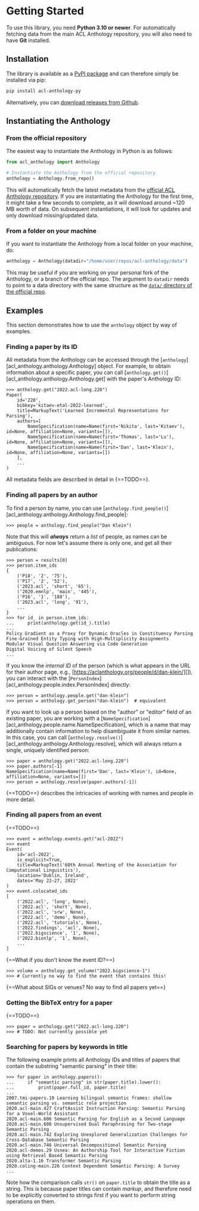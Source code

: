 # Getting Started

To use this library, you need **Python 3.10 or newer**.  For automatically
fetching data from the main ACL Anthology repository, you will also need to have
**Git** installed.

## Installation

The library is available as a [PyPI
package](https://pypi.org/project/acl-anthology-py/) and can therefore simply be
installed via pip:

```bash
pip install acl-anthology-py
```

Alternatively, you can [download releases from
Github](https://github.com/mbollmann/acl-anthology-py/releases/).

## Instantiating the Anthology

### From the official repository

The easiest way to instantiate the Anthology in Python is as follows:

```python
from acl_anthology import Anthology

# Instantiate the Anthology from the official repository
anthology = Anthology.from_repo()
```

This will automatically fetch the latest metadata from the [official ACL
Anthology repository](https://github.com/acl-org/acl-anthology).  If you are
instantiating the Anthology for the first time, it might take a few seconds to
complete, as it will download around ~120 MB worth of data.  On subsequent
instantiations, it will look for updates and only download missing/updated data.

### From a folder on your machine

If you want to instantiate the Anthology from a local folder on your machine,
do:

```python
anthology = Anthology(datadir="/home/user/repos/acl-anthology/data")
```

This may be useful if you are working on your personal fork of the Anthology, or
a branch of the official repo.  The argument to `datadir` needs to point to a
data directory with the same structure as the [`data/` directory of the official
repo](https://github.com/acl-org/acl-anthology/tree/master/data).

## Examples

This section demonstrates how to use the `anthology` object by way of examples.

### Finding a paper by its ID

All metadata from the Anthology can be accessed through the
[`anthology`][acl_anthology.anthology.Anthology] object.  For example, to obtain
information about a specific paper, you can call
[`anthology.get()`][acl_anthology.anthology.Anthology.get] with the paper's
Anthology ID:

```pycon
>>> anthology.get("2022.acl-long.220")
Paper(
    id='220',
    bibkey='kitaev-etal-2022-learned',
    title=MarkupText('Learned Incremental Representations for Parsing'),
    authors=[
        NameSpecification(name=Name(first='Nikita', last='Kitaev'), id=None, affiliation=None, variants=[]),
        NameSpecification(name=Name(first='Thomas', last='Lu'), id=None, affiliation=None, variants=[]),
        NameSpecification(name=Name(first='Dan', last='Klein'), id=None, affiliation=None, variants=[])
    ],
    ...
)
```

All metadata fields are described in detail in {==TODO==}.

### Finding all papers by an author

To find a person by name, you can use [`anthology.find_people()`][acl_anthology.anthology.Anthology.find_people]:

```pycon
>>> people = anthology.find_people("Dan Klein")
```

Note that this will **_always_** return a _list_ of people, as names can be ambiguous.  For now let's assume there is only one, and get all their publications:

```pycon
>>> person = results[0]
>>> person.item_ids
{
    ('P18', '2', '75'),
    ('P17', '2', '52'),
    ('2023.acl', 'short', '65'),
    ('2020.emnlp', 'main', '445'),
    ('P16', '1', '188'),
    ('2023.acl', 'long', '91'),
    ...
}
>>> for id_ in person.item_ids:
...     print(anthology.get(id_).title)
...
Policy Gradient as a Proxy for Dynamic Oracles in Constituency Parsing
Fine-Grained Entity Typing with High-Multiplicity Assignments
Modular Visual Question Answering via Code Generation
Digital Voicing of Silent Speech
...
```

If you know the _internal ID_ of the person (which is what appears in the URL for their author page, e.g., [https://aclanthology.org/people/d/dan-klein/][]), you can interact with the [`PersonIndex`][acl_anthology.people.index.PersonIndex] directly:

```pycon
>>> person = anthology.people.get("dan-klein")
>>> person = anthology.get_person("dan-klein")  # equivalent
```

If you want to look up a person based on the "author" or "editor" field of an existing paper, you are working with a [`NameSpecification`][acl_anthology.people.name.NameSpecification], which is a name that may additionally contain information to help disambiguate it from similar names.  In this case, you can call [`anthology.resolve()`][acl_anthology.anthology.Anthology.resolve], which will always return a single, uniquely identified person:

```pycon
>>> paper = anthology.get("2022.acl-long.220")
>>> paper.authors[-1]
NameSpecification(name=Name(first='Dan', last='Klein'), id=None, affiliation=None, variants=[])
>>> person = anthology.resolve(paper.authors[-1])
```

{==TODO==} describes the intricacies of working with names and people in more detail.

### Finding all papers from an event

{==TODO==}

```pycon
>>> event = anthology.events.get("acl-2022")
>>> event
Event(
    id='acl-2022',
    is_explicit=True,
    title=MarkupText('60th Annual Meeting of the Association for Computational Linguistics'),
    location='Dublin, Ireland',
    dates='May 22–27, 2022'
)
>>> event.colocated_ids
[
    ('2022.acl', 'long', None),
    ('2022.acl', 'short', None),
    ('2022.acl', 'srw', None),
    ('2022.acl', 'demo', None),
    ('2022.acl', 'tutorials', None),
    ('2022.findings', 'acl', None),
    ('2022.bigscience', '1', None),
    ('2022.bionlp', '1', None),
    ...
]
```

{==What if you don't know the event ID?==}

```pycon
>>> volume = anthology.get_volume("2022.bigscience-1")
>>> # Currently no way to find the event that contains this!
```

{==What about SIGs or venues? No way to find all papers yet==}

### Getting the BibTeX entry for a paper

{==TODO==}

```pycon
>>> paper = anthology.get("2022.acl-long.220")
>>> # TODO: Not currently possible yet
```

### Searching for papers by keywords in title

The following example prints all Anthology IDs and titles of papers that
contain the substring "semantic parsing" in their title:

```pycon
>>> for paper in anthology.papers():
...     if "semantic parsing" in str(paper.title).lower():
...         print(paper.full_id, paper.title)
...
2007.tmi-papers.10 Learning bilingual semantic frames: shallow semantic parsing vs. semantic role projection
2020.acl-main.427 CraftAssist Instruction Parsing: Semantic Parsing for a Voxel-World Assistant
2020.acl-main.606 Semantic Parsing for English as a Second Language
2020.acl-main.608 Unsupervised Dual Paraphrasing for Two-stage Semantic Parsing
2020.acl-main.742 Exploring Unexplored Generalization Challenges for Cross-Database Semantic Parsing
2020.acl-main.746 Universal Decompositional Semantic Parsing
2020.acl-demos.29 Usnea: An Authorship Tool for Interactive Fiction using Retrieval Based Semantic Parsing
2020.alta-1.16 Transformer Semantic Parsing
2020.coling-main.226 Context Dependent Semantic Parsing: A Survey
...
```

Note how the comparison calls `str()` on `paper.title` to obtain the title as a
string.  This is because paper titles can contain _markup_, and therefore need
to be explicitly converted to strings first if you want to perform string
operations on them.
